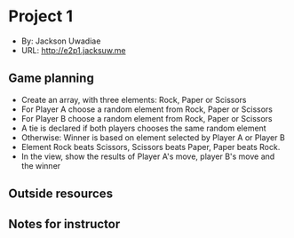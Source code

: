 # Project 1
+ By: Jackson Uwadiae
+ URL: <http://e2p1.jacksuw.me>

## Game planning
+ Create an array, with three elements: Rock, Paper or Scissors  
+ For Player A choose a random element from Rock, Paper or Scissors  
+ For Player B choose a random element from Rock, Paper or Scissors 
+ A tie is declared if both players chooses the same random element 
+ Otherwise: Winner is based on element selected by Player A or Player B  
+ Element Rock beats Scissors, Scissors beats Paper, Paper beats Rock. 
+ In the view, show the results of Player A's move, player B's move and the winner 

## Outside resources

## Notes for instructor

